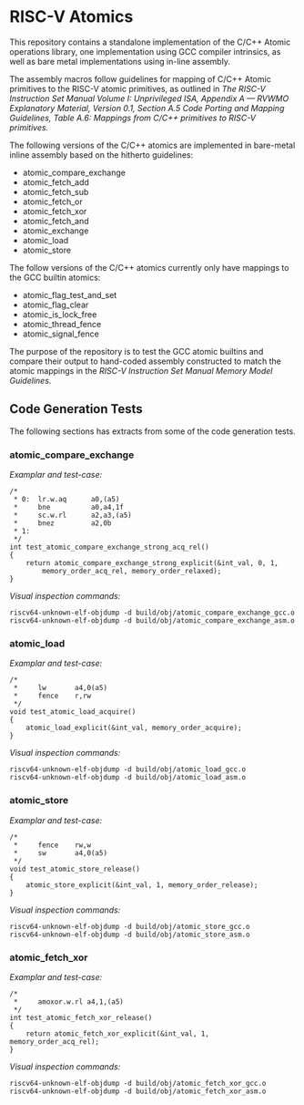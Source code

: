 # RISC-V Atomics

This repository contains a standalone implementation of the C/C++ Atomic
operations library, one implementation using GCC compiler intrinsics,
as well as bare metal implementations using in-line assembly.

The assembly macros follow guidelines for mapping of C/C++ Atomic primitives
to the RISC-V atomic primitives, as outlined in _The RISC-V Instruction Set
Manual Volume I: Unprivileged ISA, Appendix A — RVWMO Explanatory Material,
Version 0.1, Section A.5 Code Porting and Mapping Guidelines, Table A.6:
Mappings from C/C++ primitives to RISC-V primitives._

The following versions of the C/C++ atomics are implemented in bare-metal
inline assembly based on the hitherto guidelines:

- atomic_compare_exchange
- atomic_fetch_add
- atomic_fetch_sub
- atomic_fetch_or
- atomic_fetch_xor
- atomic_fetch_and
- atomic_exchange
- atomic_load
- atomic_store

The follow versions of the C/C++ atomics currently only have mappings to
the GCC builtin atomics:

- atomic_flag_test_and_set
- atomic_flag_clear
- atomic_is_lock_free
- atomic_thread_fence
- atomic_signal_fence

The purpose of the repository is to test the GCC atomic builtins and compare
their output to hand-coded assembly constructed to match the atomic mappings
in the _RISC-V Instruction Set Manual Memory Model Guidelines_.

## Code Generation Tests

The following sections has extracts from some of the code generation tests.

### atomic_compare_exchange

_Examplar and test-case:_

```
/*
 * 0:  lr.w.aq      a0,(a5)
 *     bne          a0,a4,1f
 *     sc.w.rl      a2,a3,(a5)
 *     bnez         a2,0b
 * 1:
 */
int test_atomic_compare_exchange_strong_acq_rel()
{
    return atomic_compare_exchange_strong_explicit(&int_val, 0, 1,
    	memory_order_acq_rel, memory_order_relaxed);
}
```

_Visual inspection commands:_

```
riscv64-unknown-elf-objdump -d build/obj/atomic_compare_exchange_gcc.o
riscv64-unknown-elf-objdump -d build/obj/atomic_compare_exchange_asm.o
```

### atomic_load

_Examplar and test-case:_

```
/*
 *     lw       a4,0(a5)
 *     fence    r,rw
 */
void test_atomic_load_acquire()
{
    atomic_load_explicit(&int_val, memory_order_acquire);
}
```

_Visual inspection commands:_

```
riscv64-unknown-elf-objdump -d build/obj/atomic_load_gcc.o
riscv64-unknown-elf-objdump -d build/obj/atomic_load_asm.o
```

### atomic_store

_Examplar and test-case:_

```
/*
 *     fence    rw,w
 *     sw       a4,0(a5)
 */
void test_atomic_store_release()
{
    atomic_store_explicit(&int_val, 1, memory_order_release);
}
```

_Visual inspection commands:_

```
riscv64-unknown-elf-objdump -d build/obj/atomic_store_gcc.o
riscv64-unknown-elf-objdump -d build/obj/atomic_store_asm.o
```

### atomic_fetch_xor

_Examplar and test-case:_

```
/*
 *     amoxor.w.rl a4,1,(a5)
 */
int test_atomic_fetch_xor_release()
{
    return atomic_fetch_xor_explicit(&int_val, 1, memory_order_acq_rel);
}
```

_Visual inspection commands:_

```
riscv64-unknown-elf-objdump -d build/obj/atomic_fetch_xor_gcc.o
riscv64-unknown-elf-objdump -d build/obj/atomic_fetch_xor_asm.o
```
